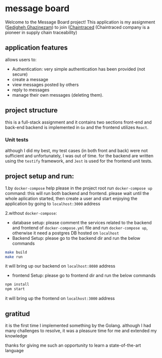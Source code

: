 # message board
Welcome to the Message Board project! This application is my assignment (<a href="https://github.com/3dsedi">Sedigheh Ghazinezam</a>) to join (<a href="https://github.com/othneildrew/Best-README-Template">Chaintraced</a>  (Chaintraced company is a pioneer in supply chain traceability) 


## application features
allows users to:
 * Authentication: very simple authentication has been provided (not secure)
 * create a message
 * view messages posted by others
 * reply to messages
 * manage their own messages (deleting them). 
 

## project structure
this is a full-stack assignment and it contains two sections front-end and back-end
backend is implemented in `Go` and the frontend utilizes `React`. 

### Unit tests
although I did my best, my test cases (in both front and back) were not sufficient and unfortunately, I was out of time. for the backend are written using the `testify` framework, and `Jest` is used for the frontend unit tests.


## project setup and run:
1.by `docker-compose` help
please in the project root run `docker-compose up` command: this will run both backend and frontend.
please wait until the whole aplication started, then create a user and start enjoying the application by going to `localhost:3000` address

2.without `docker-compose`:
- database setup:
please comment the services related to the backend and frontend of `docker-compose.yml` file and run `docker-compose up`, otherwise it need a postgres DB hosted on `localhost`
- Backend Setup:
please go to the backend dir and run the below commands
```sh
make build
make run
```
it will bring up our backend on `localhost:8080` address
- frontend Setup:
please go to frontend dir and run the below commands
```sh
npm install
npm start
```
it will bring up the frontend on `localhost:3000` address

## gratitud 
it is the first time I implemented something by the Golang. although I had many challenges to resolve, it was a pleasure time for me and extended my knowledge

thanks for giving me  such an opportunity to learn a state-of-the-art language


